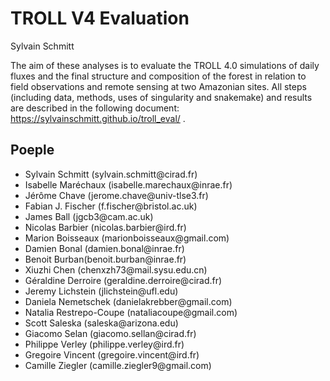 # TROLL V4 Evaluation

Sylvain Schmitt

The aim of these analyses is to evaluate the TROLL 4.0 simulations of daily fluxes and the final structure and composition of the forest in relation to field observations and remote sensing at two Amazonian sites. All steps (including data, methods, uses of singularity and snakemake) and results are described in the following document: <https://sylvainschmitt.github.io/troll_eval/> .

## Poeple

-   Sylvain Schmitt (sylvain.schmitt\@cirad.fr)
-   Isabelle Maréchaux (isabelle.marechaux\@inrae.fr)
-   Jérôme Chave (jerome.chave\@univ-tlse3.fr)
-   Fabian J. Fischer (f.fischer\@bristol.ac.uk)
-   James Ball (jgcb3\@cam.ac.uk)
-   Nicolas Barbier (nicolas.barbier\@ird.fr)
-   Marion Boisseaux (marionboisseaux\@gmail.com)
-   Damien Bonal (damien.bonal\@inrae.fr)
-   Benoit Burban(benoit.burban\@inrae.fr)
-   Xiuzhi Chen (chenxzh73\@mail.sysu.edu.cn)
-   Géraldine Derroire (geraldine.derroire\@cirad.fr)
-   Jeremy Lichstein (jlichstein\@ufl.edu)
-   Daniela Nemetschek (danielakrebber\@gmail.com)
-   Natalia Restrepo-Coupe (nataliacoupe\@gmail.com)
-   Scott Saleska (saleska\@arizona.edu)
-   Giacomo Selan (giacomo.sellan\@cirad.fr)
-   Philippe Verley (philippe.verley\@ird.fr)
-   Gregoire Vincent (gregoire.vincent\@ird.fr)
-   Camille Ziegler (camille.ziegler9\@gmail.com)
